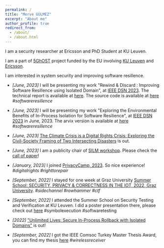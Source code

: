 ```yaml
---
permalink: /
title: "Merve GÜLMEZ"
excerpt: "About me"
author_profile: true
redirect_from: 
  - /about/
  - /about.html
---
```




I am a security researcher at Ericsson and PhD Student at KU Leuven. 

I am a part of [5GhOST](https://5ghosts.eu/) project funded by the EU involving [KU Leuven](https://www.kuleuven.be/kuleuven/) and [Ericsson](https://www.ericsson.com/en). 

I am interested in system security and improving software resillence.  


* *[June, 2023]* I will be presenting my work "Rewind & Discard : Improving Software Resillence using Isolated Domain", at [IEEE DSN 2023](https://dsn2023.dei.uc.pt/). The technical report is available at [here](https://arxiv.org/pdf/2205.03205.pdf). The source code is available at [here](https://secure-rewind-and-discard.github.io/) *#softwareresillence*

* *[June, 2023]* I will be presenting my work "Exploring the Environmental Benefits of In-Process
Isolation for Software Resilience", at [IEEE DSN 2023](https://dsn2023.dei.uc.pt/) in June, 2023. The arvix version is available at [here](https://arxiv.org/pdf/2306.02131.pdf) *#softwareresillence*

* *[June, 2023]* [The Climate Crisis is a Digital Rights Crisis: Exploring the Civil-Society Framing of Two Intersecting Disasters](https://limits.pubpub.org/pub/8544yai8/release/1) is out. 

* *[June, 2023]* I am a publicity chair of [SILM workshop](https://silm-workshop.github.io/). Please check the [call of paper](https://silm-workshop.github.io/cfp/)! 

* *[January, 2023]* I joined [PrivacyCamp, 2023](https://privacycamp.eu/workshop-the-climate-crisis-is-a-key-digital-rights-issue/). So nice experience! *#digitalrights #righttorepair*
* *[September, 2022]* I stayed for one week at Graz University [Summer School: SECURITY, PRIVACY & CORRECTNESS IN THE IOT, 2022, Graz University](https://securityweek.at/2022/). *#sidechannel #rowhammer #ctf*
* *[September, 2022]* I attended the Summer School on Security Testing and Verification at KU Leuven. I did a poster presentation there, please check out [here](../files/SDROB_Poster-E-5CG2171BCR.pdf) #symbolexecution #softwaretesting
* *[2022]* ["Unlimited Lives: Secure In-Process Rollback with Isolated Domains"](https://arxiv.org/pdf/2205.03205.pdf) is out! 

* *[September, 2022]* I got the IEEE Comsoc Turkey Master Thesis Award, you can find my thesis [here](../files/master_thesis) *#wirelessreceiver*




